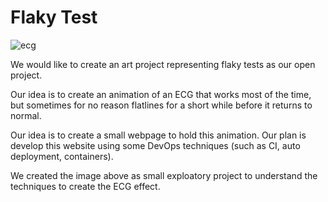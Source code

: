 # Flaky Test

![ecg](https://i.imgur.com/PJBc6GD.png)

We would like to create an art project representing flaky tests as our open project.

Our idea is to create an animation of an ECG that works most of the time, but sometimes for no reason flatlines for a short while before it returns to normal.

Our idea is to create a small webpage to hold this animation. Our plan is develop this website using some DevOps techniques (such as CI, auto deployment, containers).

We created the image above as small exploatory project to understand the techniques to create the ECG effect.